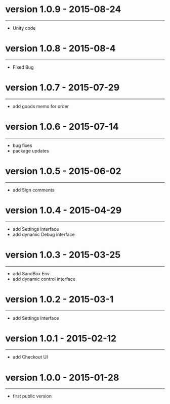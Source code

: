 # version 1.0.9 - 2015-08-24
------------------------
- Unity code

# version 1.0.8 - 2015-08-4
------------------------
- Fixed Bug

# version 1.0.7 - 2015-07-29
------------------------
- add goods memo for order

# version 1.0.6 - 2015-07-14
------------------------
- bug fixes
- package updates

# version 1.0.5 - 2015-06-02
------------------------
- add Sign comments

# version 1.0.4 - 2015-04-29
------------------------
- add Settings interface
- add dynamic Debug interface

# version 1.0.3 - 2015-03-25
------------------------
- add SandBox Env
- add dynamic control interface

# version 1.0.2 - 2015-03-1
------------------------
- add Settings interface

# version 1.0.1 - 2015-02-12
------------------------
- add Checkout UI

# version 1.0.0 - 2015-01-28
------------------------
- first public version